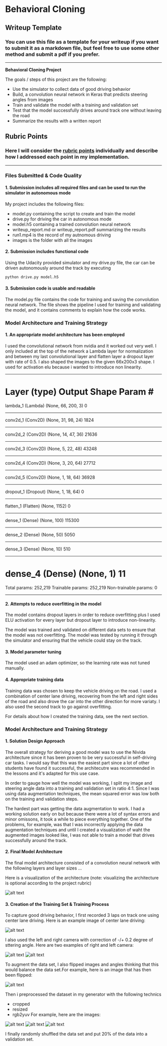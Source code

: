 # **Behavioral Cloning** 

## Writeup Template

### You can use this file as a template for your writeup if you want to submit it as a markdown file, but feel free to use some other method and submit a pdf if you prefer.

---

**Behavioral Cloning Project**

The goals / steps of this project are the following:
* Use the simulator to collect data of good driving behavior
* Build, a convolution neural network in Keras that predicts steering angles from images
* Train and validate the model with a training and validation set
* Test that the model successfully drives around track one without leaving the road
* Summarize the results with a written report


[//]: # (Image References)

[image1]: ./images/ccn-architecture.png "Model Visualization"
[image2]: ./images/center.png "Center Camera Image"
[image3]: ./images/left.png "Left Camera Image"
[image4]: ./images/right.png "Right Image"
[image5]: ./images/flip.png "Flip Image"
[image6]: ./images/crop_center.png "Crop Image"
[image7]: ./images/resized_center.png "Resized Image"
[image8]: ./images/yuv_center.png "Crop Image"

## Rubric Points
### Here I will consider the [rubric points](https://review.udacity.com/#!/rubrics/432/view) individually and describe how I addressed each point in my implementation.  

---
### Files Submitted & Code Quality

#### 1. Submission includes all required files and can be used to run the simulator in autonomous mode

My project includes the following files:
* model.py containing the script to create and train the model
* drive.py for driving the car in autonomous mode
* model.h5 containing a trained convolution neural network 
* writeup_report.md or writeup_report.pdf summarizing the results
* run1.mp4 is the record of my autnomous driving
* images is the folder with all the images

#### 2. Submission includes functional code
Using the Udacity provided simulator and my drive.py file, the car can be driven autonomously around the track by executing 
```sh
python drive.py model.h5
```

#### 3. Submission code is usable and readable

The model.py file contains the code for training and saving the convolution neural network. The file shows the pipeline I used for training and validating the model, and it contains comments to explain how the code works.

### Model Architecture and Training Strategy

#### 1. An appropriate model architecture has been employed

I used the convolutional network from nvidia and it worked out very well. I only included at the top of the network a Lambda layer for normalization and between my last convolutional layer and flatten layer a dropout layer with rate of 0.5. I also shaped the images to the given 66x200x3 shape. I used for activation elu because i wanted to introduce non linearity.
_________________________________________________________________
Layer (type)                 Output Shape              Param #   
=================================================================
lambda_1 (Lambda)            (None, 66, 200, 3)        0         
_________________________________________________________________
conv2d_1 (Conv2D)            (None, 31, 98, 24)        1824      
_________________________________________________________________
conv2d_2 (Conv2D)            (None, 14, 47, 36)        21636     
_________________________________________________________________
conv2d_3 (Conv2D)            (None, 5, 22, 48)         43248     
_________________________________________________________________
conv2d_4 (Conv2D)            (None, 3, 20, 64)         27712     
_________________________________________________________________
conv2d_5 (Conv2D)            (None, 1, 18, 64)         36928     
_________________________________________________________________
dropout_1 (Dropout)          (None, 1, 18, 64)         0         
_________________________________________________________________
flatten_1 (Flatten)          (None, 1152)              0         
_________________________________________________________________
dense_1 (Dense)              (None, 100)               115300    
_________________________________________________________________
dense_2 (Dense)              (None, 50)                5050      
_________________________________________________________________
dense_3 (Dense)              (None, 10)                510       
_________________________________________________________________
dense_4 (Dense)              (None, 1)                 11        
=================================================================
Total params: 252,219
Trainable params: 252,219
Non-trainable params: 0
_________________________________________________________________

#### 2. Attempts to reduce overfitting in the model

The model contains dropout layers in order to reduce overfitting plus I used ELU activation for every layer but dropout layer to introduce non-linearity.

The model was trained and validated on different data sets to ensure that the model was not overfitting. The model was tested by running it through the simulator and ensuring that the vehicle could stay on the track.

#### 3. Model parameter tuning

The model used an adam optimizer, so the learning rate was not tuned manually.

#### 4. Appropriate training data

Training data was chosen to keep the vehicle driving on the road. I used a combination of center lane driving, recovering from the left and right sides of the road and also drove the car into the other direction for more variaty. I also used the second track to go against overfitting.

For details about how I created the training data, see the next section. 

### Model Architecture and Training Strategy

#### 1. Solution Design Approach

The overall strategy for deriving a good model was to use the Nivida architecture since it has been proven to be very successful in self-driving car tasks. I would say that this was the easiest part since a lot of other students have found it successful, the architecutre was recommended in the lessons and it's adapted for this use case.

In order to gauge how well the model was working, I split my image and steering angle data into a training and validation set in ratio 4:1. Since I was using data augmentation techniques, the mean squared error was low both on the training and validation steps.

The hardest part was getting the data augmentation to work. I had a working solution early on but because there were a lot of syntax errors and minor omissons, it took a while to piece everything together. One of the problems, for example, was that I was incorrectly applying the data augmentation techniques and until I created a visualization of waht the augmented images looked like, I was not able to train a model that drives successfully around the track.


#### 2. Final Model Architecture

The final model architecture consisted of a convolution neural network with the following layers and layer sizes ...

Here is a visualization of the architecture (note: visualizing the architecture is optional according to the project rubric)

![alt text][image1]

#### 3. Creation of the Training Set & Training Process

To capture good driving behavior, I first recorded 3 laps on track one using center lane driving. Here is an example image of center lane driving:

![alt text][image2]

I also used the left and right camera with correction of -/+ 0.2 degree of sttering angle. Here are two examples of right and left camera:

![alt text][image3]
![alt text][image4]

To augment the data set, I also flipped images and angles thinking that this would balance the data set.For example, here is an image that has then been flipped:

![alt text][image5]

Then i preprocessed the dataset in my generator with the following technics
* cropped
* resized
* rgb2yuv
For example, here are the images:

![alt text][image6]
![alt text][image7]
![alt text][image8]

I finally randomly shuffled the data set and put 20% of the data into a validation set. 
